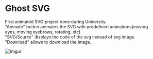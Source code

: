 ﻿# Ghost SVG
First animated SVG project done during University.<br />
"Animate" button animates the SVG with predefined animations(moving eyes, moving eyebrows, rotating, etc).<br />
"SVG/Source" displays the code of the svg instead of svg image.<br />
"Download" allows to download the image.

![Imgur](https://i.imgur.com/it6UJtz.png)

